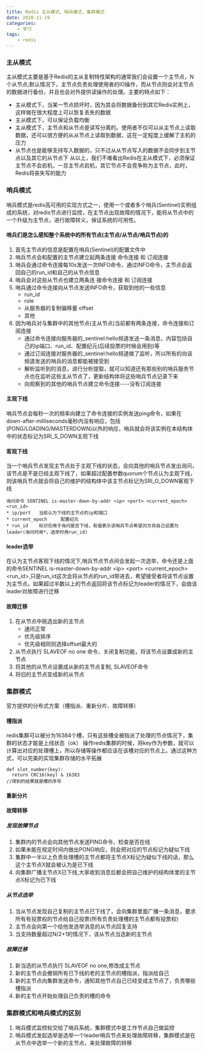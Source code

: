 ```yaml
---
title: Redis 主从模式、哨兵模式、集群模式
date: 2020-11-19
categories:
	- 学习
tags:
    - redis
---
```


### 主从模式

主从模式主要是基于Redis的主从复制特性架构的通常我们会设置一个主节点，N个从节点;默认情况下，主节点负责处理使用者的IO操作，而从节点则会对主节点的数据进行备份，并且也会对外提供读操作的处理。主要的特点如下：

* 主从模式下，当某一节点损坏时，因为其会将数据备份到其它Redis实例上，这样做在很大程度上可以恢复丢失的数据
* 主从模式下，可以保证负载均衡
* 主从模式下，主节点和从节点是读写分离的。使用者不仅可以从主节点上读取数据，还可以很方便的从从节点上读取到数据，这在一定程度上缓解了主机的压力
* 从节点也是能够支持写入数据的，只不过从从节点写入的数据不会同步到主节点以及其它的从节点下
从以上，我们不难看出Redis在主从模式下，必须保证主节点不会宕机，一旦主节点宕机，其它节点不会竞争称为主节点，此时，Redis将丧失写的能力

### 哨兵模式

哨兵模式是redis高可用的实现方式之一，使用一个或者多个哨兵(Sentinel)实例组成的系统，对redis节点进行监控，在主节点出现故障的情况下，能将从节点中的一个升级为主节点，进行故障转义，保证系统的可用性。

#### 哨兵们是怎么感知整个系统中的所有节点(主节点/从节点/哨兵节点)的

1. 首先主节点的信息是配置在哨兵(Sentinel)的配置文件中
2. 哨兵节点会和配置的主节点建立起两条连接 命令连接 和 订阅连接
3. 哨兵会通过命令连接每10s发送一次INFO命令，通过INFO命令，主节点会返回自己的run_id和自己的从节点信息
4. 哨兵会对这些从节点也建立两条连 接命令连接 和 订阅连接
5. 哨兵通过命令连接向从节点发送INFO命令，获取到他的一些信息
    * run_id
    * role
    * 从服务器的复制偏移量 offset
    * 其他
6. 因为哨兵对与集群中的其他节点(主从节点)当前都有两条连接，命令连接和订阅连接
    * 通过命令连接向服务器的_sentinel:hello频道发送一条消息，内容包括自己的ip端口、run_id、配置纪元(后续投票的时候会用到)等
    * 通过订阅连接对服务器的_sentinel:hello频道做了监听，所以所有的向该频道发送的哨兵的消息都能被接受到
    * 解析监听到的消息，进行分析提取，就可以知道还有那些别的哨兵服务节点也在监听这些主从节点了，更新结构体将这些哨兵节点记录下来
    * 向观察到的其他的哨兵节点建立命令连接----没有订阅连接

#### 主观下线

哨兵节点会每秒一次的频率向建立了命令连接的实例发送ping命令，如果在down-after-milliseconds毫秒内没有响应，包括(PONG/LOADING/MASTERDOWN)以外的响应，哨兵就会将该实例在本结构体中的状态标记为SRI_S_DOWN主观下线

#### 客观下线

当一个哨兵节点发现主节点处于主观下线的状态，会向其他的哨兵节点发出询问，该节点是不是已经主观下线了，如果超过配置参数quorum个节点认为主观下线，则该哨兵节点就会将自己的维护的结构体中该主节点标记为SRI_O_DOWN客观下线

``` shell
询问命令 SENTINEL is-master-down-by-addr <ip> <port> <current_epoch> <run_id>
* ip/port   当前认为下线的主节点的ip和端口
* current_epoch     配置纪元
* run_id    标识仅用于询问是否下线，有值表示该哨兵节点希望对方将自己设置为leader(询问时用*，选举时用run_id)
```

#### leader选举

在认为主节点客观下线的情况下,哨兵节点节点间会发起一次选举，命令还是上面的命令SENTINEL is-master-down-by-addr \<ip> \<port> <current_epoch> <run_id>,只是run_id这次会将从节点的run_id带进去，希望接受者将该节点设置为主节点。如果超过半数以上的节点返回将该节点标记为leader的情况下，会由该leader对故障进行迁移

#### 故障迁移

1. 在从节点中挑选出新的主节点
    * 通讯正常
    * 优先级排序
    * 优先级相同则选择offset最大的
2. 从节点执行 SLAVEOF no one 命令，关闭复制功能，将该节点设置成新的主节点
3. 将其他的从节点设置成从新的主节点复制, SLAVEOF命令
4. 将旧的主节点变成新的从节点

### 集群模式

官方提供的分布式方案（槽指派、重新分片、故障转移）

#### 槽指派

redis集群可以被分为16384个槽，只有这些槽全被指派了处理的节点情况下，集群的状态才能是上线状态（ok）
操作redis集群的时候，将key作为参数，就可以计算出对应的处理槽上，所以存储等操作都应该在该槽对应的节点上。通过这种方式，可以完美的实现集群存储的水平拓展

``` shell
def slot_number(key):
  return CRC16(key) & 16383
//得到的结果就是槽的序号
```

#### 重新分片

#### 故障转移

##### 发现故障节点

1. 集群内的节点会向其他节点发送PING命令，检查是否在线
2. 如果未能在规定时间内做出PONG响应，则会把对应的节点标记为疑似下线
3. 集群中一半以上负责处理槽的主节点都将主节点X标记为疑似下线的话，那么这个主节点X就会被认为是已下线
4. 向集群广播主节点X已下线,大家收到消息后都会把自己维护的结构体里的主节点X标记为已下线

##### 从节点选举

1. 当从节点发现自己复制的主节点已下线了，会向集群里面广播一条消息，要求所有有投票权的节点给自己投票(所有负责处理槽的主节点都有投票权)
2. 主节点会向第一个给他发选举消息的从节点回复支持
3. 当支持数量超过N/2+1的情况下，该从节点当选新的主节点

##### 故障迁移

1. 新当选的从节点执行 SLAVEOF no one,修改成主节点
2. 新的主节点会撤销所有已下线的老的主节点的槽指派，指派给自己
3. 新的主节点向集群发送命令，通知其他节点自己已经变成主节点了，负责哪些槽指派
4. 新的主节点开始处理自己负责的槽的命令

### 集群模式和哨兵模式的区别

1. 哨兵模式监控权交给了哨兵系统，集群模式中是工作节点自己做监控
2. 哨兵模式发起选举是选举一个leader哨兵节点来处理故障转移，集群模式是在从节点中选举一个新的主节点，来处理故障的转移
